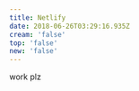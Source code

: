 ```yaml
---
title: Netlify
date: 2018-06-26T03:29:16.935Z
cream: 'false'
top: 'false'
new: 'false'
---
```

work plz
